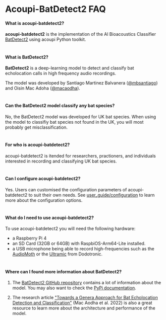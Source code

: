 # Acoupi-BatDetect2 FAQ

#### What is acoupi-batdetect2? 
**acoupi-batdetect2** is the implementation of the AI Bioacoustics Classifier [BatDetect2](https://github.com/macaodha/batdetect2/tree/main) using acoupi Python toolkit. 

#
#### What is BatDetect2? 
**BatDetect2** is a deep-learning model to detect and classify bat echolocation calls in high frequency audio recordings. 

The model was developed by Santiago Martinez Balvanera ([@mbsantiago](https://github.com/mbsantiago)) and Oisin Mac Adoha ([@macaodha](https://github.com/macaodha)). 

#
#### Can the BatDetect2 model classify any bat species? 
No, the BatDetect2 model was developed for UK bat species. When using the model to classifiy bat species not found in the UK, you will most probably get misclassification. 

#
#### For who is acoupi-batdetect2? 
acoupi-batdetect2 is itended for researchers, practioners, and individuals interested in recording and classifying UK bat species. 

# 
#### Can I configure acoupi-batdetect2?

Yes. Users can customised the configuration parameters of acoupi-batdetect2 to suit their own needs. See [user_guide/configuration](/docs/user_guide/configuration.md) to learn more about the configuration options.

#
#### What do I need to use acoupi-batdetect2?
To use acoupi-batdetect2 you will need the following hardware:
 - a Raspberry Pi 4
 - an SD Card (32GB or 64GB) with RaspbiOS-Arm64-Lite installed. 
 - a USB microphone being able to record high-frequencies such as the [AudioMoth](https://www.openacousticdevices.info/audiomoth) or the [Ultramic](https://www.dodotronic.com/product/ultramic-um192k/) from Dodotronic. 
#
#### Where can I found more information about BatDetect2? 

1. The [BatDetect2 GitHub repository](https://github.com/macaodha/batdetect2/tree/main) contains a lot of information about the model. You may also want to check the [PyPi documentation](https://pypi.org/project/batdetect2/). 

2. The research article ["Towards a Genera Approach for Bat Echolocation Detection and Classification"](https://www.biorxiv.org/content/biorxiv/early/2022/12/16/2022.12.14.520490.full.pdf) (Mac Aodha et al. 2022) is also a great resource to learn more about the architecture and performance of the model. 
